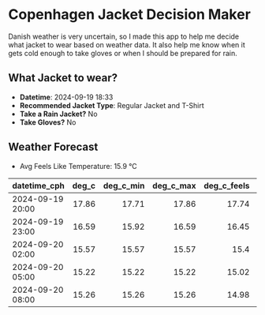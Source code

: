 
# Copenhagen Jacket Decision Maker

Danish weather is very uncertain, so I made this app to help me decide what jacket to wear based on weather data. 
It also help me know when it gets cold enough to take gloves or when I should be prepared for rain.

## What Jacket to wear?

- **Datetime**: 2024-09-19 18:33
- **Recommended Jacket Type**: Regular Jacket and T-Shirt
- **Take a Rain Jacket?** No
- **Take Gloves?** No

## Weather Forecast
- Avg Feels Like Temperature: 15.9 °C

| datetime_cph     |   deg_c |   deg_c_min |   deg_c_max |   deg_c_feels | weather   | wind   | rain   |
|:-----------------|--------:|------------:|------------:|--------------:|:----------|:-------|:-------|
| 2024-09-19 20:00 |   17.86 |       17.71 |       17.86 |         17.74 | Clear     | Low    | None   |
| 2024-09-19 23:00 |   16.59 |       15.92 |       16.59 |         16.45 | Clear     | Low    | None   |
| 2024-09-20 02:00 |   15.57 |       15.57 |       15.57 |         15.4  | Clear     | Low    | None   |
| 2024-09-20 05:00 |   15.22 |       15.22 |       15.22 |         15.02 | Clear     | Low    | None   |
| 2024-09-20 08:00 |   15.26 |       15.26 |       15.26 |         14.98 | Clear     | Low    | None   |
        